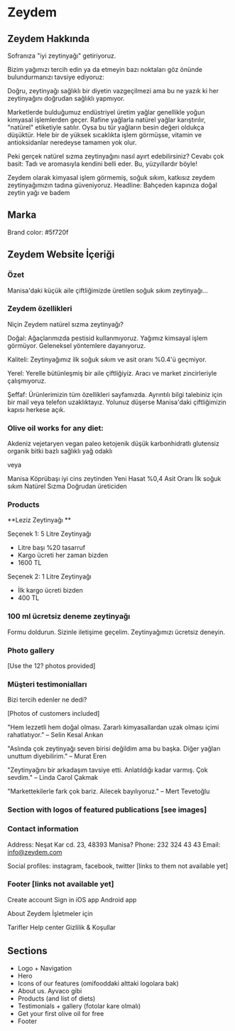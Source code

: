 # Zeydem

## Zeydem Hakkında

Sofranıza "iyi zeytinyağı" getiriyoruz.

Bizim yağımızı tercih edin ya da etmeyin bazı noktaları göz önünde bulundurmanızı tavsiye ediyoruz:

Doğru, zeytinyağı sağlıklı bir diyetin vazgeçilmezi ama bu ne yazık ki her zeytinyağını doğrudan sağlıklı yapmıyor.

Marketlerde bulduğumuz endüstriyel üretim yağlar genellikle yoğun kimyasal işlemlerden geçer. Rafine yağlarla natürel yağlar karıştırılır, "natürel" etiketiyle satılır. Oysa bu tür yağların besin değeri oldukça düşüktür. Hele bir de yüksek sıcaklıkta işlem görmüşse, vitamin ve antioksidanlar neredeyse tamamen yok olur.

Peki gerçek natürel sızma zeytinyağını nasıl ayırt edebilirsiniz?
Cevabı çok basit: Tadı ve aromasıyla kendini belli eder. Bu, yüzyıllardır böyle!

Zeydem olarak kimyasal işlem görmemiş, soğuk sıkım, katkısız zeydem zeytinyağımızın tadına güveniyoruz.
Headline: Bahçeden kapınıza doğal zeytin yağı ve badem

## Marka

Brand color: #5f720f

## Zeydem Website İçeriği

### Özet

Manisa'daki küçük aile çiftliğimizde üretilen soğuk sıkım zeytinyağı...

### Zeydem özellikleri

Niçin Zeydem natürel sızma zeytinyağı?

Doğal: Ağaçlarımızda pestisid kullanmıyoruz. Yağımız kimsayal işlem görmüyor. Geleneksel yöntemlere dayanıyoruz.

Kaliteli: Zeytinyağımız ilk soğuk sıkım ve asit oranı %0.4'ü geçmiyor.

Yerel: Yerelle bütünleşmiş bir aile çiftliğiyiz. Aracı ve market zincirleriyle çalışmıyoruz.

Şeffaf: Ürünlerimizin tüm özellikleri sayfamızda. Ayrıntılı bilgi talebiniz için bir mail veya telefon uzaklıktayız. Yolunuz düşerse Manisa'daki çiftliğimizin kapısı herkese açık.

### Olive oil works for any diet:

Akdeniz
vejetaryen
vegan
paleo
ketojenik
düşük karbonhidratlı
glutensiz
organik
bitki bazlı
sağlıklı
yağ odaklı

veya

Manisa Köprübaşı iyi cins zeytinden
Yeni Hasat
%0,4 Asit Oranı
İlk soğuk sıkım
Natürel Sızma
Doğrudan üreticiden

### Products

**Leziz Zeytinyağı **

Seçenek 1: 5 Litre Zeytinyağı

- Litre başı %20 tasarruf
- Kargo ücreti her zaman bizden
- 1600 TL

Seçenek 2: 1 Litre Zeytinyağı

- İlk kargo ücreti bizden
- 400 TL

### 100 ml ücretsiz deneme zeytinyağı

Formu doldurun. Sizinle iletişime geçelim. Zeytinyağımızı ücretsiz deneyin.

### Photo gallery

[Use the 12? photos provided]

### Müşteri testimonialları

Bizi tercih edenler ne dedi?

[Photos of customers included]

"Hem lezzetli hem doğal olması. Zararlı kimyasallardan uzak olması içimi rahatlatıyor."
– Selin Kesal Arıkan

"Aslında çok zeytinyağı seven birisi değildim ama bu başka. Diğer yağları unuttum diyebilirim."
– Murat Eren

"Zeytinyağını bir arkadaşım tavsiye etti. Anlatıldığı kadar varmış. Çok sevdim."
– Linda Carol Çakmak

"Markettekilerle fark çok bariz. Ailecek bayılıyoruz."
– Mert Tevetoğlu

### Section with logos of featured publications [see images]

### Contact information

Address: Neşat Kar cd. 23, 48393 Manisa?
Phone: 232 324 43 43
Email: info@zeydem.com

Social profiles: instagram, facebook, twitter [links to them not available yet]

### Footer [links not available yet]

Create account
Sign in
iOS app
Android app

About Zeydem
İşletmeler için

Tarifler
Help center
Gizlilik & Koşullar

######

## Sections

- Logo + Navigation
- Hero
- Icons of our features (omifooddaki alttaki logolara bak)
- About us. Ayvaco gibi
- Products (and list of diets)
- Testimonials + gallery (fotolar kare olmalı)
- Get your first olive oil for free
- Footer

